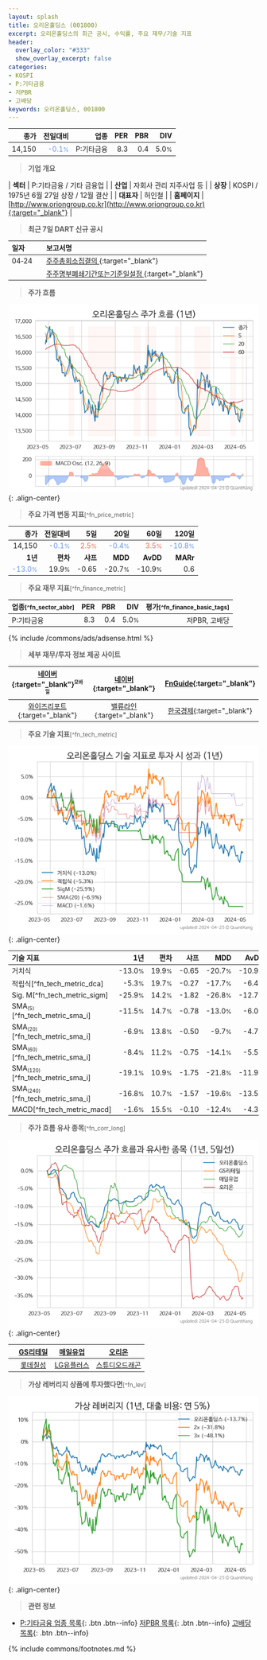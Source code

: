 ```yaml
---
layout: splash
title: 오리온홀딩스 (001800)
excerpt: 오리온홀딩스의 최근 공시, 수익률, 주요 재무/기술 지표
header:
  overlay_color: "#333"
  show_overlay_excerpt: false
categories:
- KOSPI
- P:기타금융
- 저PBR
- 고배당
keywords: 오리온홀딩스, 001800
---
```


| **종가** | **전일대비** | **업종** | **PER** | **PBR** | **DIV** |
| -------: | -----------: | -------: | ------: | ------: | ------: |
| 14,150 | <span style="color: cornflowerblue">-0.1<small>%</small></span> | P:기타금융 | 8.3 | 0.4 | 5.0<small>%</small> |

<!-- more -->


> **기업 개요**<a id="company"></a>

| <span style="white-space:nowrap;">**섹터**</span> | P:기타금융 / 기타 금융업 |
| <span style="white-space:nowrap;">**산업**</span> | 자회사 관리 지주사업 등 |
| <span style="white-space:nowrap;">**상장**</span> | KOSPI / 1975년 6월 27일 상장 / 12월 결산 |
| <span style="white-space:nowrap;">**대표자**</span> | 허인철 |
| <span style="white-space:nowrap;">**홈페이지**</span> | [http://www.oriongroup.co.kr](http://www.oriongroup.co.kr){:target="_blank"} |


> **최근 7일 DART 신규 공시**<a id="dart"></a>

| **일자** |      | **보고서명** |
| :------- | :--- | :----------- |
| 04&#x2011;24 | | [주주총회소집결의              ](https://dart.fss.or.kr/dsaf001/main.do?rcpNo=20240424800172){:target="_blank"} |
|  | | [주주명부폐쇄기간또는기준일설정              ](https://dart.fss.or.kr/dsaf001/main.do?rcpNo=20240424800109){:target="_blank"} |


> **주가 흐름**<a id="price"></a>

![001800](/stock/images/001800.png){: .align-center}


> **주요 가격 변동 지표**<small>[^fn_price_metric]</small>

| **종가** | **전일대비** | **5일** | **20일** | **60일** | **120일** |
| -------: | -----------: | ------: | -------: | -------: | --------: |
| 14,150 | <span style="color: cornflowerblue">-0.1<small>%</small></span> | <span style="color: tomato">2.5<small>%</small></span> | <span style="color: cornflowerblue">-0.4<small>%</small></span> | <span style="color: tomato">3.5<small>%</small></span> | <span style="color: cornflowerblue">-10.8<small>%</small></span> |
| **1년** | **편차** | **샤프** | **MDD** | **AvDD** | **MARr** |
| <span style="color: cornflowerblue">-13.0<small>%</small></span> | 19.9<small>%</small> | -0.65 | -20.7<small>%</small> | -10.9<small>%</small> | 0.6 |


> **주요 재무 지표**<small>[^fn_finance_metric]</small>

| **업종**<small>[^fn_sector_abbr]</small> | **PER** | **PBR** | **DIV** | **평가**<small>[^fn_finance_basic_tags]</small> |
| :--------------------------------------- | ------: | ------: | ------: | ----------------------------------------------: |
| P:기타금융 | 8.3 | 0.4 | 5.0<small>%</small> | 저PBR, 고배당 |



{% include /commons/ads/adsense.html %}

> **세부 재무/투자 정보 제공 사이트**

| [네이버](https://m.stock.naver.com/domestic/stock/001800/finance/summary){:target="_blank"}<sup><small>모바일</small></sup> | [네이버](https://finance.naver.com/item/coinfo.naver?code=001800){:target="_blank"} | [FnGuide](https://comp.fnguide.com/SVO2/ASP/SVD_Invest.asp?gicode=A001800&MenuYn=Y){:target="_blank"} |
| :---: | :---: | :---: |
| [와이즈리포트](https://comp.wisereport.co.kr/company/c1040001.aspx?cmp_cd=001800){:target="_blank"} | [밸류라인](https://www.valueline.co.kr/finance/summary/001800){:target="_blank"} | [한국경제](https://markets.hankyung.com/stock/001800/financial-summary){:target="_blank"} |


> **주요 기술 지표**<small>[^fn_tech_metric]</small>


![001800](/stock/images/001800_tech.png){: .align-center}

| **기술 지표** | **1년** | **편차** | **샤프** | **MDD** | **AvDD** |
| :------------ | ------: | -----------: | -------: | ------: | -------: |
| 거치식 | -13.0<small>%</small> | 19.9<small>%</small> | -0.65 | -20.7<small>%</small> | -10.9<small>%</small> |
| 적립식[^fn_tech_metric_dca] | -5.3<small>%</small> | 19.7<small>%</small> | -0.27 | -17.7<small>%</small> | -6.4<small>%</small> |
| Sig. M[^fn_tech_metric_sigm] | -25.9<small>%</small> | 14.2<small>%</small> | -1.82 | -26.8<small>%</small> | -12.7<small>%</small> |
| SMA<small><sub>(5)</sub></small>[^fn_tech_metric_sma_i] | -11.5<small>%</small> | 14.7<small>%</small> | -0.78 | -13.0<small>%</small> | -6.0<small>%</small> |
| SMA<small><sub>(20)</sub></small>[^fn_tech_metric_sma_i] | -6.9<small>%</small> | 13.8<small>%</small> | -0.50 | -9.7<small>%</small> | -4.7<small>%</small> |
| SMA<small><sub>(60)</sub></small>[^fn_tech_metric_sma_i] | -8.4<small>%</small> | 11.2<small>%</small> | -0.75 | -14.1<small>%</small> | -5.5<small>%</small> |
| SMA<small><sub>(120)</sub></small>[^fn_tech_metric_sma_i] | -19.1<small>%</small> | 10.9<small>%</small> | -1.75 | -21.8<small>%</small> | -11.9<small>%</small> |
| SMA<small><sub>(240)</sub></small>[^fn_tech_metric_sma_i] | -16.8<small>%</small> | 10.7<small>%</small> | -1.57 | -19.6<small>%</small> | -13.5<small>%</small> |
| MACD[^fn_tech_metric_macd] | -1.6<small>%</small> | 15.5<small>%</small> | -0.10 | -12.4<small>%</small> | -4.3<small>%</small> |


> **주가 흐름 유사 종목**<a id="corr"></a><small>[^fn_corr_long]</small>

![001800](/stock/images/001800_corr.png){: .align-center}

|       | [GS리테일](/007070/) | [매일유업](/267980/) | [오리온](/271560/) |
| :---: | :------------------------------------: | :------------------------------------: | :------------------------------------: |
|       | [롯데칠성](/005300/) | [LG유플러스](/032640/) | [스튜디오드래곤](/253450/) |


> **가상 레버리지 상품에 투자했다면**<a id="2x"></a><small>[^fn_lev]</small>

![001800](/stock/images/001800_2x.png){: .align-center}


> **관련 정보**

- [P:기타금융 업종 목록](/stats/sector/kospi_업종_기타금융_종목/){: .btn .btn--info} [저PBR 목록](/fn/fn_low_pbr/){: .btn .btn--info} [고배당 목록](/fn/fn_high_div/){: .btn .btn--info}

{% include commons/footnotes.md %}